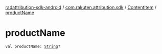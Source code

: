 [radattribution-sdk-android](../../index.md) / [com.rakuten.attribution.sdk](../index.md) / [ContentItem](index.md) / [productName](./product-name.md)

# productName

`val productName: `[`String`](https://kotlinlang.org/api/latest/jvm/stdlib/kotlin/-string/index.html)`?`